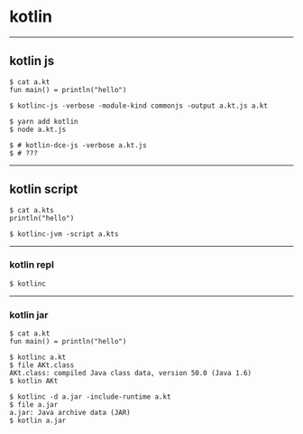 # kotlin

---

## kotlin js

```
$ cat a.kt
fun main() = println("hello")

$ kotlinc-js -verbose -module-kind commonjs -output a.kt.js a.kt

$ yarn add kotlin
$ node a.kt.js

$ # kotlin-dce-js -verbose a.kt.js
$ # ???
```

---

## kotlin script

```
$ cat a.kts
println("hello")

$ kotlinc-jvm -script a.kts
```

---

### kotlin repl

```
$ kotlinc
```
---

### kotlin jar

```
$ cat a.kt
fun main() = println("hello")

$ kotlinc a.kt
$ file AKt.class
AKt.class: compiled Java class data, version 50.0 (Java 1.6)
$ kotlin AKt

$ kotlinc -d a.jar -include-runtime a.kt
$ file a.jar
a.jar: Java archive data (JAR)
$ kotlin a.jar
```
